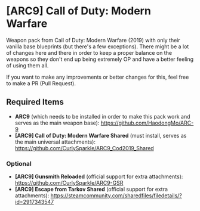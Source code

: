 # [ARC9] Call of Duty: Modern Warfare
Weapon pack from Call of Duty: Modern Warfare (2019) with only their vanilla base blueprints (but there's a few exceptions). There might be a lot of changes here and there in order to keep a proper balance on the weapons so they don't end up being extremely OP and have a better feeling of using them all.


If you want to make any improvements or better changes for this, feel free to make a PR (Pull Request).

## Required Items
 - **ARC9** (which needs to be installed in order to make this pack work and serves as the main weapon base):
https://github.com/HaodongMo/ARC-9
 - **[ARC9] Call of Duty: Modern Warfare Shared** (must install, serves as the main universal attachments):
https://github.com/CurlySparkle/ARC9_Cod2019_Shared

### Optional
 - **[ARC9] Gunsmith Reloaded** (official support for extra attachments):
https://github.com/CurlySparkle/ARC9-GSR
 - **[ARC9] Escape from Tarkov Shared** (official support for extra attachments):
https://steamcommunity.com/sharedfiles/filedetails/?id=2917343547
